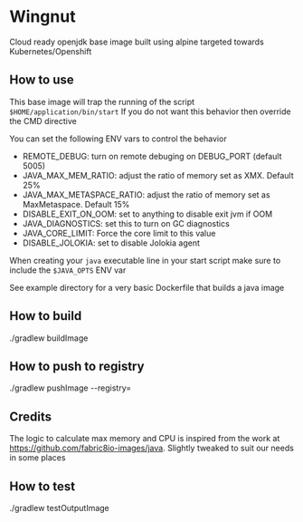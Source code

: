 # Wingnut

Cloud ready openjdk base image built using alpine targeted towards Kubernetes/Openshift

## How to use
This base image will trap the running of the script `$HOME/application/bin/start`
If you do not want this behavior then override the CMD directive

You can set the following ENV vars to control the behavior
 - REMOTE_DEBUG: turn on remote debuging on DEBUG_PORT (default 5005)
 - JAVA_MAX_MEM_RATIO: adjust the ratio of memory set as XMX. Default 25%
 - JAVA_MAX_METASPACE_RATIO: adjust the ratio of memory set as MaxMetaspace. Default 15%
 - DISABLE_EXIT_ON_OOM: set to anything to disable exit jvm if OOM
 - JAVA_DIAGNOSTICS: set this to turn on GC diagnostics
 - JAVA_CORE_LIMIT: Force the core limit to this value
 - DISABLE_JOLOKIA: set to disable Jolokia agent
 
When creating your `java` executable line in your start script make sure to include the `$JAVA_OPTS` ENV var

See example directory for a very basic Dockerfile that builds a java image

## How to build
./gradlew  buildImage

## How to push to registry
./gradlew pushImage --registry=<registry>

## Credits
The logic to calculate max memory and CPU is inspired from the work at 
https://github.com/fabric8io-images/java. Slightly tweaked to suit our needs in some places

## How to test
./gradlew testOutputImage
